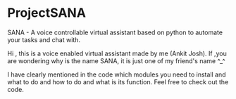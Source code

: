 # ProjectSANA
 SANA - A voice controllable virtual assistant based on python to automate your tasks and chat with.

Hi  , this is a  voice enabled virtual assistant made by me (Ankit Josh).
If ,you are wondering why is the name SANA, it is just one of my friend's name ^_^ 

I have clearly mentioned in the code which modules you need to install and what to do and how to do and what is its function.
Feel free to check out the code.
